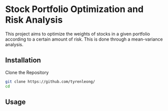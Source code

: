 # Stock Portfolio Optimization and Risk Analysis

This project aims to optimize the weights of stocks in a given portfolio according to a certain amount of risk. This is done through a mean-variance analysis.


## Installation

Clone the Repository


```bash
git clone https://github.com/tyrenleong/
cd 
```

## Usage

```bash

```
